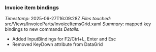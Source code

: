 ### Invoice item bindings
*Timestamp:* 2025-06-27T16:09:28Z
*Files touched:* src/Views/InvoiceParts/InvoiceItemsGrid.xaml
*Summary:* mapped key bindings to new commands
*Details:*
- Added InputBindings for F2/Ctrl+L, Enter and Esc
- Removed KeyDown attribute from DataGrid
